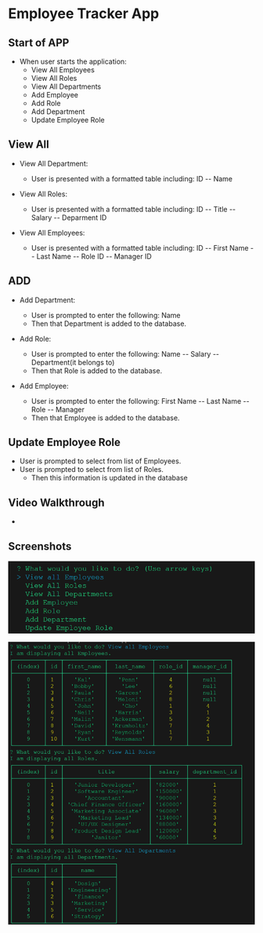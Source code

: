 # Employee Tracker App

## Start of APP

- When user starts the application:
  - View All Employees
  - View All Roles
  - View All Departments
  - Add Employee
  - Add Role
  - Add Department
  - Update Employee Role

##  View All

- View All Department:
  - User is presented with a formatted table including: ID -- Name 

- View All Roles:
  - User is presented with a formatted table including: ID -- Title -- Salary -- Deparment ID

- View All Employees:
  - User is presented with a formatted table including: ID -- First Name -- Last Name -- Role ID -- Manager ID

## ADD

- Add Department:
  - User is prompted to enter the following: Name
  - Then that Department is added to the database.

- Add Role:
  - User is prompted to enter the following: Name -- Salary -- Department(it belongs to)
  - Then that Role is added to the database.

- Add Employee:
  - User is prompted to enter the following: First Name -- Last Name -- Role -- Manager
  - Then that Employee is added to the database.

## Update Employee Role

- User is prompted to select from list of Employees.
- User is prompted to select from list of Roles.
  - Then this information is updated in the database


## Video Walkthrough

- 


## Screenshots

![Preview Initial Options](./images/screenshot.png)

![Preview View All](./images/view-all.png)
